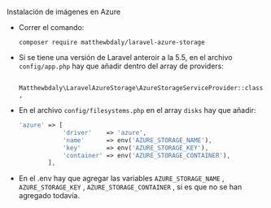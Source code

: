 Instalación de imágenes en Azure

- Correr el comando:

    ``composer require matthewbdaly/laravel-azure-storage``
    
- Si se tiene una versión de Laravel anteroir a la 5.5, en el archivo ``config/app.php`` 
hay que añadir dentro del array de providers:

    ``    Matthewbdaly\LaravelAzureStorage\AzureStorageServiceProvider::class,``       
    
- En el archivo ``config/filesystems.php`` en el array ``disks`` hay que añadir:

    ``` php
    'azure' => [
                'driver'    => 'azure',
                'name'      => env('AZURE_STORAGE_NAME'),
                'key'       => env('AZURE_STORAGE_KEY'),
                'container' => env('AZURE_STORAGE_CONTAINER'),
            ],
    ```

- En el .env hay que agregar las variables ``AZURE_STORAGE_NAME`` , `AZURE_STORAGE_KEY` , `AZURE_STORAGE_CONTAINER`
 , si es que no se han agregado todavía.
